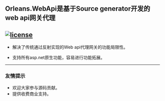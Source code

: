 ## Orleans.WebApi是基于Source generator开发的web api网关代理

[![license](https://img.shields.io/github/license/RayTale/Vertex)](https://github.com/RayTale/Vertex/blob/main/LICENSE)
---
* 解决了传统通过反射实现的Web api代理网关的功能局限性。
  
* 支持所有asp.net原生功能，容易进行功能拓展。
---

### 友情提示

* 欢迎大家参与源码贡献。
* 提供收费商业支持。
